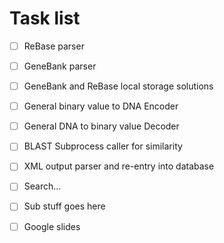 # Task list

- [ ] ReBase parser

- [ ] GeneBank parser

- [ ] GeneBank and ReBase local storage solutions

- [ ] General binary value to DNA Encoder

- [ ] General DNA to binary value Decoder

- [ ] BLAST Subprocess caller for similarity

- [ ] XML output parser and re-entry into database

- [ ] Search...
 - [ ] Sub stuff goes here

- [ ] Google slides
